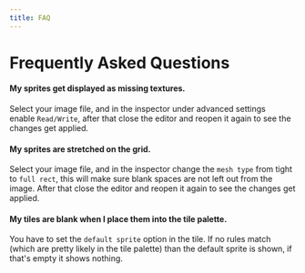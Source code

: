 ```yaml
---
title: FAQ
---
```

# Frequently Asked Questions

#### **My sprites get displayed as missing textures.**  
Select your image file, and in the inspector under advanced settings enable `Read/Write`, after that close the editor and reopen it again to see the changes get applied.

#### **My sprites are stretched on the grid.**  
Select your image file, and in the inspector change the `mesh type` from tight to `full rect`, this will make sure blank spaces are not left out from the image. After that close the editor and reopen it again to see the changes get applied.

#### **My tiles are blank when I place them into the tile palette.**  
You have to set the `default sprite` option in the tile. If no rules match (which are pretty likely in the tile palette) than the default sprite is shown, if that's empty it shows nothing.